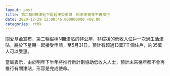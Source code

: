 ```yaml
---
layout: post
title: 第二輪N無津貼下周起接受申請　料未來幾年不再推行
date: 2020-12-29 12:08:46.000000000 +08:00
categories: rthk
---
```


關愛基金宣布，第二輪俗稱N無津貼的非公屋、非綜援的低收入住戶一次過生活津貼，將於下星期一起接受申請，至5月31日。預計有超過13萬7千個住戶，約35萬人可以受惠。

當局表示，由於明年下半年將推行新計劃協助低收入人士，預計未來幾年都不會再推行有關津貼，形容是完成使命。
